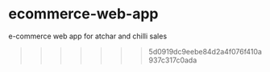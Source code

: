 
# ecommerce-web-app
 e-commerce web app for atchar and chilli sales
>>>>>>> 5d0919dc9eebe84d2a4f076f410a937c317c0ada
